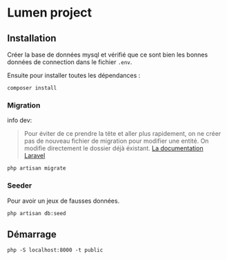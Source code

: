 # Lumen project

## Installation

Créer la base de données mysql et vérifié que ce sont bien les bonnes données de connection dans le fichier `.env`.

Ensuite pour installer toutes les dépendances :

```
composer install
```

### Migration

info dev: 
> Pour éviter de ce prendre la tête et aller plus rapidement, on ne créer pas de nouveau fichier de migration pour modifier une entité.
On modifie directement le dossier déjà éxistant.
[La documentation Laravel](https://laravel.com/docs/8.x/migrations)

```
php artisan migrate
```
### Seeder

Pour avoir un jeux de fausses données.

```
php artisan db:seed
```

## Démarrage

```
php -S localhost:8000 -t public
```

